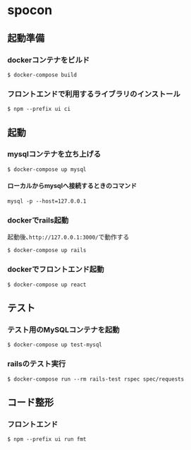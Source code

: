 # spocon

## 起動準備

### dockerコンテナをビルド
```
$ docker-compose build
```

### フロントエンドで利用するライブラリのインストール
```
$ npm --prefix ui ci
```

## 起動

### mysqlコンテナを立ち上げる
```
$ docker-compose up mysql
```
#### ローカルからmysqlへ接続するときのコマンド
```
mysql -p --host=127.0.0.1
```

### dockerでrails起動
起動後､`http://127.0.0.1:3000/`で動作する
```
$ docker-compose up rails
```

### dockerでフロントエンド起動
```
$ docker-compose up react
```

## テスト

### テスト用のMySQLコンテナを起動
```
$ docker-compose up test-mysql
```

### railsのテスト実行
```
$ docker-compose run --rm rails-test rspec spec/requests
```

## コード整形

### フロントエンド
```
$ npm --prefix ui run fmt
```
